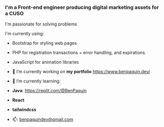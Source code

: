 ### I'm a Front-end engineer producing digital marketing assets for a CUSO

I'm passionate for solving problems

I'm currently using:
- Bootstrap for styling web pages
- PHP for registration transactions + error handling, and expirations.
- JavaScript for animation libraries

- 🔭 I’m currently working on **my portfolio** https://www.benpaquin.dev/
- 🌱 I’m currently learning: 
- **Java**: https://replit.com/@BenPaquin
- **React** 
- **tailwindcss**


- 📫: benpaquindev@gmail.com
